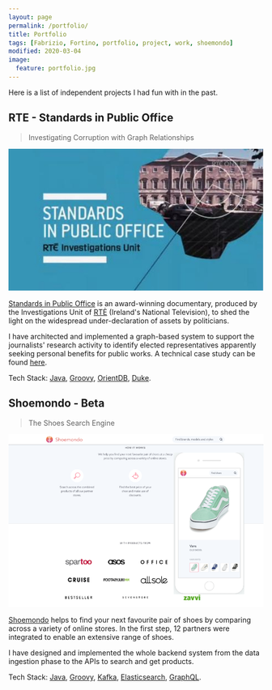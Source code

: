 ```yaml
---
layout: page
permalink: /portfolio/
title: Portfolio
tags: [Fabrizio, Fortino, portfolio, project, work, shoemondo]
modified: 2020-03-04
image:
  feature: portfolio.jpg
---
```


Here is a list of independent projects I had fun with in the past.

## RTE - Standards in Public Office
> Investigating Corruption with Graph Relationships

![rte standards in public office](/images/rte.png "RTE")


[Standards in Public Office](https://www.rte.ie/news/investigations-unit/2015/1207/751833-rte-investigates/) is an award-winning documentary, produced by the Investigations Unit of [RTĖ](https://www.rte.ie/) (Ireland's National Television), to shed the light on the widespread under-declaration of assets by politicians.

I have architected and implemented a graph-based system to support the journalists' research activity to identify elected representatives apparently seeking personal benefits for public works. A technical case study can be found [here](https://medium.com/@dubey/investigating-corruption-with-orientdb-rte-investigation-unit-report-a6f0f02853d).

Tech Stack: [Java](https://www.java.com/en/), [Groovy](https://groovy-lang.org/), [OrientDB](https://orientdb.org/), [Duke](https://github.com/larsga/Duke).

## Shoemondo - Beta
> The Shoes Search Engine

![the shoes search engine](/images/shoemondo.png "Shoemondo")

[Shoemondo](https://www.shoemondo.com/uk) helps to find your next favourite pair of shoes by comparing across a variety of online stores. In the first step, 12 partners were integrated to enable an extensive range of shoes.

I have designed and implemented the whole backend system from the data ingestion phase to the APIs to search and get products.

Tech Stack: [Java](https://www.java.com/en/), [Groovy](https://groovy-lang.org/), [Kafka](https://kafka.apache.org/), [Elasticsearch](https://www.elastic.co/elasticsearch), [GraphQL](https://graphql.org/).
